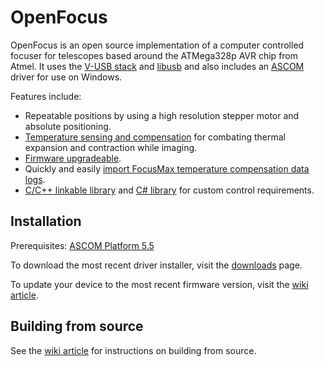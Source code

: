 # OpenFocus
OpenFocus is an open source implementation of a computer controlled focuser for
telescopes based around the ATMega328p AVR chip from Atmel. It uses
the [V-USB stack][vusb] and [libusb][libusb] and also includes an
[ASCOM][ascom] driver for use on Windows.

Features include:

* Repeatable positions by using a high resolution stepper motor and absolute positioning.
* [Temperature sensing and compensation][wiki:tempcomp] for combating thermal expansion and contraction while imaging.
* [Firmware upgradeable][wiki:updatefirmware].
* Quickly and easily [import FocusMax temperature compensation data logs][wiki:tempcomp].
* [C/C++ linkable library][libopenfocus] and [C# library][c#lib] for custom control requirements.

## Installation
Prerequisites: [ASCOM Platform 5.5][ascom]

To download the most recent driver installer, visit the [downloads][downloads] page.

To update your device to the most recent firmware version, visit the [wiki article][wiki:updatefirmware].


## Building from source
See the [wiki article][wiki:build] for instructions on building from source.

[vusb]:http://www.obdev.at/products/vusb/index.html
[libusb]:http://www.libusb.org/
[winavr]:http://winavr.sourceforge.net/
[crosspack]:http://www.obdev.at/products/crosspack/index.html
[msys]:http://www.mingw.org/wiki/MSYS
[ascom]:http://ascom-standards.org/
[c#]:http://www.microsoft.com/express/Downloads/#2008-Visual-CS
[downloads]:https://github.com/ejholmes/openfocus/downloads
[libopenfocus]:https://github.com/ejholmes/libopenfocus
[c#lib]:https://github.com/ejholmes/openfocus/tree/master/windows/lib
[wiki:build]:https://github.com/ejholmes/openfocus/wiki/Building
[wiki:updatefirmware]:https://github.com/ejholmes/openfocus/wiki/HowTo%3A-Update-Firmware
[wiki:tempcomp]:https://github.com/ejholmes/openfocus/wiki/HowTo%3A-Temperature-Compensation
